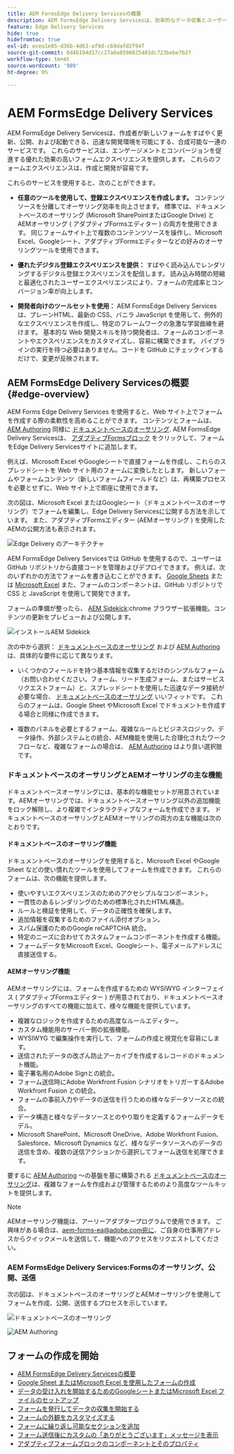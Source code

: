 ```yaml
---
title: AEM FormsEdge Delivery Servicesの概要
description: AEM FormsEdge Delivery Servicesは、効率的なデータ収集とユーザーエンゲージメントの将来を想像できるように、ピークパフォーマンスを実現するために構築されています。
feature: Edge Delivery Services
hide: true
hidefromtoc: true
exl-id: ecea1e05-d36b-4d63-af9d-c69dafd2f94f
source-git-commit: 6d4b194d17cc27a6a8596825401dc723bebe7b27
workflow-type: tm+mt
source-wordcount: '989'
ht-degree: 0%

---
```


# AEM FormsEdge Delivery Services

AEM FormsEdge Delivery Servicesは、作成者が新しいフォームをすばやく更新、公開、および起動できる、迅速な開発環境を可能にする、合成可能な一連のサービスです。 これらのサービスは、エンゲージメントとコンバージョンを促進する優れた効果の高いフォームエクスペリエンスを提供します。 これらのフォームエクスペリエンスは、作成と開発が容易です。

これらのサービスを使用すると、次のことができます。

* **任意のツールを使用して、登録エクスペリエンスを作成します。** コンテンツソースを分離してオーサリング効率を向上させます。 標準では、ドキュメントベースのオーサリング (Microsoft SharePointまたはGoogle Drive) とAEMオーサリング ( アダプティブFormsエディター ) の両方を使用できます。 同じフォームサイト上で複数のコンテンツソースを操作し、Microsoft Excel、Googleシート、アダプティブFormsエディターなどの好みのオーサリングツールを使用できます。

* **優れたデジタル登録エクスペリエンスを提供：** すばやく読み込んでレンダリングするデジタル登録エクスペリエンスを配信します。 読み込み時間の短縮と最適化されたユーザーエクスペリエンスにより、フォームの完成率とコンバージョン率が向上します。

* **開発者向けのツールセットを使用：** AEM FormsEdge Delivery Servicesは、プレーンHTML、最新の CSS、バニラ JavaScript を使用して、例外的なエクスペリエンスを作成し、特定のフレームワークの急激な学習曲線を避けます。 基本的な Web 開発スキルを持つ開発者は、フォームのコンポーネントやエクスペリエンスをカスタマイズし、容易に構築できます。 パイプラインの実行を待つ必要はありません。コードを GitHub にチェックインするだけで、変更が反映されます。

## AEM FormsEdge Delivery Servicesの概要 {#edge-overview}

AEM Forms Edge Delivery Services を使用すると、Web サイト上でフォームを作成する際の柔軟性を高めることができます。 コンテンツとフォームは、 [AEM Authoring](/help/forms/creating-adaptive-form-core-components.md) 同様に [ドキュメントベースのオーサリング](/help/edge/docs/forms/create-forms.md). AEM FormsEdge Delivery Servicesは、 [アダプティブFormsブロック](/help/edge/docs/forms/create-forms.md) をクリックして、フォームをEdge Delivery Servicesサイトに追加します。

例えば、Microsoft Excel やGoogleシートで直接フォームを作成し、これらのスプレッドシートを Web サイト用のフォームに変換したとします。 新しいフォームやフォームコンテンツ（新しいフォームフィールドなど）は、再構築プロセスを必要とせずに、Web サイト上で即座に使用できます。

次の図は、Microsoft Excel またはGoogleシート（ドキュメントベースのオーサリング）でフォームを編集し、Edge Delivery Servicesに公開する方法を示しています。 また、アダプティブFormsエディター (AEMオーサリング ) を使用したAEMの公開方法も表示されます。

![Edge Delivery のアーキテクチャ](/help/edge/assets/AEM-forms-with-EDS-publishing.png)

AEM FormsEdge Delivery Servicesでは GitHub を使用するので、ユーザーは GitHub リポジトリから直接コードを管理およびデプロイできます。 例えば、次のいずれかの方法でフォームを書き込むことができます。 [Google Sheets](/help/edge/docs/forms/create-forms.md) または [Microsoft Excel](/help/edge/docs/forms/create-forms.md) また、フォームのコンポーネントは、GitHub リポジトリで CSS と JavaScript を使用して開発できます。

フォームの準備が整ったら、 [AEM Sidekick](/help/edge/docs/forms/tutorial.md#preview-and-publish-your-content):chrome ブラウザー拡張機能。コンテンツの更新をプレビューおよび公開します。

![インストールAEM Sidekick](/help/edge/assets/aem-sidekick-preview-publish-forms.png)

次の中から選択： [ドキュメントベースのオーサリング](#document-based-authoring-features) および [AEM Authoring](#aem-authoring-features) は、具体的な要件に応じて異なります。

* いくつかのフィールドを持つ基本情報を収集するだけのシンプルなフォーム（お問い合わせください。フォーム、リード生成フォーム、またはサービスリクエストフォーム）と、スプレッドシートを使用した迅速なデータ接続が必要な場合、 [ドキュメントベースのオーサリング](#document-based-authoring-features) いいフィットです。 これらのフォームは、Google Sheet やMicrosoft Excel でドキュメントを作成する場合と同様に作成できます。

* 複数のパネルを必要とするフォーム、複雑なルールとビジネスロジック、データ操作、外部システムとの統合、AEM機能を使用した合理化されたワークフローなど、複雑なフォームの場合は、 [AEM Authoring](#aem-authoring-features) はより良い選択肢です。


### ドキュメントベースのオーサリングとAEMオーサリングの主な機能

ドキュメントベースオーサリングには、基本的な機能セットが用意されています。AEMオーサリングでは、ドキュメントベースオーサリング以外の追加機能をロック解除し、より複雑でインタラクティブなフォームを作成できます。 ドキュメントベースのオーサリングとAEMオーサリングの両方の主な機能は次のとおりです。

#### ドキュメントベースのオーサリング機能

ドキュメントベースのオーサリングを使用すると、Microsoft Excel やGoogle Sheet などの使い慣れたツールを使用してフォームを作成できます。 これらのフォームは、次の機能を提供します。

* 使いやすいエクスペリエンスのためのアクセシブルなコンポーネント。
* 一貫性のあるレンダリングのための標準化されたHTML構造。
* ルールと検証を使用して、データの正確性を確保します。
* 追加情報を収集するためのファイル添付オプション。
* スパム保護のためのGoogle reCAPTCHA 統合。
* 特定のニーズに合わせてカスタムフォームコンポーネントを作成する機能。
* フォームデータをMicrosoft Excel、Googleシート、電子メールアドレスに直接送信する。

#### AEMオーサリング機能

AEMオーサリングには、フォームを作成するための WYSIWYG インターフェイス ( アダプティブFormsエディター ) が用意されており、ドキュメントベースオーサリングのすべての機能に加えて、様々な機能を提供しています。

* 複雑なロジックを作成するための高度なルールエディター。
* カスタム機能用のサーバー側の拡張機能。
* WYSIWYG で編集操作を実行して、フォームの作成と視覚化を容易にします。
* 送信されたデータの改ざん防止アーカイブを作成するレコードのドキュメント機能。
* 電子署名用のAdobe Signとの統合。
* フォーム送信時にAdobe Workfront Fusion シナリオをトリガーするAdobe Workfront Fusion との統合。
* フォームの事前入力やデータの送信を行うための様々なデータソースとの統合。
* データ構造と様々なデータソースとのやり取りを定義するフォームデータモデル。
* Microsoft SharePoint、Microsoft OneDrive、Adobe Workfront Fusion、Salesforce、Microsoft Dynamics など、様々なデータソースへのデータの送信を含め、複数の送信アクションから選択してフォーム送信を処理できます。

要するに [AEM Authoring](/help/forms/creating-adaptive-form-core-components.md) ～の基盤を基に構築される [ドキュメントベースのオーサリング](/help/edge/docs/forms/create-forms.md)は、複雑なフォームを作成および管理するためのより高度なツールキットを提供します。

>[!NOTE]
>
>
> AEMオーサリング機能は、アーリーアダプタープログラムで使用できます。 ご興味がある場合は、aem-forms-ea@adobe.com宛に、ご自身の仕事用アドレスからクイックメールを送信して、機能へのアクセスをリクエストしてください。

### AEM FormsEdge Delivery Services:Formsのオーサリング、公開、送信

次の図は、ドキュメントベースのオーサリングとAEMオーサリングを使用してフォームを作成、公開、送信するプロセスを示しています。

![ドキュメントベースのオーサリング ](/help/edge/assets/document-based-authoring-workflow.png)

![AEM Authoring](/help/edge/assets/aem-authoring-workflow.png)




## フォームの作成を開始

* [AEM FormsEdge Delivery Servicesの概要](/help/edge/docs/forms/tutorial.md)
* [Google Sheet またはMicrosoft Excel を使用したフォームの作成](/help/edge/docs/forms/create-forms.md)
* [データの受け入れを開始するためのGoogleシートまたはMicrosoft Excel ファイルのセットア&#x200B;ップ](/help/edge/docs/forms/submit-forms.md)
* [フォームを発行してデータの収集を開始する](/help/edge/docs/forms/publish-forms.md)
* [フォームの外観をカスタマイズす&#x200B;る](/help/edge/docs/forms/style-theme-forms.md)
* [フォームに繰り返し可能なセクションを&#x200B;追加](/help/edge/docs/forms/repeatable-forms.md)
* [フォーム送信後にカスタムの「ありがとうございます」メッセージを&#x200B;表示](/help/edge/docs/forms/thank-you-page-form.md)
* [アダプティブフォームブロックのコンポーネントとそのプロパティ](/help/edge/docs/forms/form-components.md)















<!-- 

## Start creating forms

<div>

  <style>
    .card-container {
        width: calc(33.33% - 10px);;
        margin: 5px;
        border: 1px solid #ccc;
        border-radius: 5px;
        padding: 5px;
        box-sizing: border-box;
        transition: background-color 0.3s ease; /* Adding transition effect */
    }
    .card-container:hover {
        background-color: #f0f0f0; /* Changing background color on hover */
    }
</style>

<div style="display: flex; flex-wrap: wrap; justify-content: space-between; margin: -5px;">
    <div class="card-container">
        <a href="/help/edge/docs/forms/create-forms.md">
            <img src="/help/edge/assets/smock_devices_18_n.svg" alt="Create a form using eds forms" style="border-radius: 5px;"> </b>
            <br><b style="margin-top: 5px;">Create a form using Google Sheets or Microsoft Excel</b>
        </a>
        <p>Create forms that load and render quickly and automatically reflows on mobile devices.</p>
    </div>
    <div class="card-container">
        <a href="/help/edge/docs/forms/create-forms.md#manually-configure-a-spreadsheet-to-accept-data">   
            <img src="/help/edge/assets/smock_platformdatamapping_18_n.svg" alt="Submit form" alt="Use Form Fragments in an EDS Form" style="border-radius: 5px;"> </b>
            <br><b style="margin-top: 5px;">Submit form to spreadsheet</b>
        </a>
        <p>Submit forms directly to your Microsoft Excel or Google Sheets.</p>
    </div>
     <div class="card-container">
        <a href="/help/edge/docs/forms/style-theme-forms.md">
            <img src="/help/edge/assets/smock_imageautomode_18_N.svg" alt="Apply styles or themes to an eds form" style="border-radius: 5px;"> </b>
            <br><b style="margin-top: 5px;">Customize a theme</b>
        </a>
        <p>Create a consistent brand image by applying the same theme across forms.</p>
    </div>
      <div class="card-container">
        <a href="/help/edge/docs/forms/validate-forms.md">
            <img src="/help/edge/assets/smock_condition_18_n.svg" alt="Add validations to form fields" style="border-radius: 5px;"> </b>
            <br><b style="margin-top: 5px;">Apply field validations</b>
        </a>
        <p>Reduce errors and frustration by checking form inputs for proper formatting.</p>
    </div> 
            <div class="card-container">
        <a href="/help/edge/docs/forms/rules-forms.md">
            <img src="/help/edge/assets/smock_documentfragment_18_n.svg" alt="Use rules to add dynamic behaviour to a form" style="border-radius: 5px;"> </b>
            <br><b style="margin-top: 5px;">Use rules to add dynamic behaviour to a form</b>
        </a>
        <p>Reuse preconfigured fragments across multiple forms.</p>
    </div>
    <div class="card-container">
        <a href="/help/edge/docs/forms/translate-forms.md">  
            <img src="/help/edge/assets/smock_abc_18_n.svg" alt="Translate an EDS Form" style="border-radius: 5px;"> </b>
            <br><b style="margin-top: 5px;">Translate a form</b>
        </a>
        <p>Extend the reach of your forms while keeping costs in check.</p>
    </div>
    <div class="card-container">
        <a href="/help/edge/docs/forms/repeatable-forms.md">  
            <img src="/help/edge/assets/smock_addto_18_n.svg" alt="Add repeatable sections to an EDS Form" style="border-radius: 5px;"> </b>
            <br><b style="margin-top: 5px;">Add repeatable sections</b>
        </a>
        <p>Effortlessly create and add repeatable sections to a form.</p>
    </div>
    <div class="card-container">
        <a href="/help/edge/docs/forms/custom-components-forms.md"> 
            <img src="/help/edge/assets/smock_userdeveloper_18_n.svg" alt="Create custom forms components using standard JavaScript and CSS"  style="border-radius: 5px;"> </b>
            <br><b style="margin-top: 5px;">Create custom components</b>
        </a>
        <p>Use standard JavaScript and CSS to create components and themes.</p>
    </div>
    <div class="card-container">
        <a href="/help/edge/docs/forms/recaptacha-forms.md">  
            <img src="/help//edge/assets/smock_keyclock_18_n.svg" alt="Use reCAPTCHA in an EDS Form" style="border-radius: 5px;"> </b>
            <br><b style="margin-top: 5px;">Use reCAPTCHA</b>
        </a>
        <p>Use OOTB reCAPTCHA integration for robust spam and bot protection.</p>
    </div>


</div>


</br>


-->